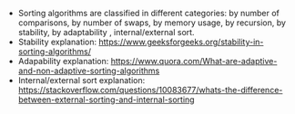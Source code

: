 - Sorting algorithms are classified in different categories: by number of comparisons, by number of swaps, by memory usage, by recursion, by stability, by adaptability , internal/external sort.
- Stability explanation:  https://www.geeksforgeeks.org/stability-in-sorting-algorithms/
- Adapability explanation: https://www.quora.com/What-are-adaptive-and-non-adaptive-sorting-algorithms
- Internal/external sort explanation: https://stackoverflow.com/questions/10083677/whats-the-difference-between-external-sorting-and-internal-sorting
